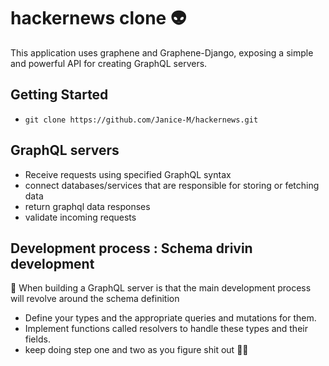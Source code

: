 # hackernews clone :alien:

 This application uses graphene and Graphene-Django, exposing a simple and powerful API for creating GraphQL servers. 
 
 ## Getting Started 

 * `git clone https://github.com/Janice-M/hackernews.git`
 
 ## GraphQL servers 
 * Receive requests using specified GraphQL syntax
 * connect databases/services that are responsible for storing or fetching data
 * return graphql data responses
 * validate incoming requests


## Development process : Schema drivin development 

   :dizzy: When building a GraphQL server is that the main development process will revolve around the schema definition

* Define your types and the appropriate queries and mutations for them.
* Implement functions called resolvers to handle these types and their fields.
* keep doing step one and two as you figure shit out :woman_mechanic:
